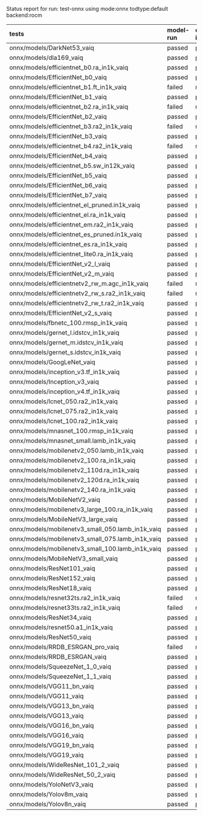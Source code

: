 Status report for run: test-onnx using mode:onnx todtype:default backend:rocm

| tests                                            | model-run   | onnx-import   | torch-mlir   | iree-compile   | inference   |
|:-------------------------------------------------|:------------|:--------------|:-------------|:---------------|:------------|
| onnx/models/DarkNet53_vaiq                       | passed      | passed        | notrun       | failed         | notrun      |
| onnx/models/dla169_vaiq                          | passed      | passed        | notrun       | failed         | notrun      |
| onnx/models/efficientnet_b0.ra_in1k_vaiq         | passed      | passed        | notrun       | failed         | notrun      |
| onnx/models/EfficientNet_b0_vaiq                 | passed      | passed        | notrun       | failed         | notrun      |
| onnx/models/efficientnet_b1.ft_in1k_vaiq         | failed      | notrun        | notrun       | notrun         | notrun      |
| onnx/models/EfficientNet_b1_vaiq                 | passed      | passed        | notrun       | failed         | notrun      |
| onnx/models/efficientnet_b2.ra_in1k_vaiq         | failed      | notrun        | notrun       | notrun         | notrun      |
| onnx/models/EfficientNet_b2_vaiq                 | passed      | passed        | notrun       | failed         | notrun      |
| onnx/models/efficientnet_b3.ra2_in1k_vaiq        | failed      | notrun        | notrun       | notrun         | notrun      |
| onnx/models/EfficientNet_b3_vaiq                 | passed      | passed        | notrun       | failed         | notrun      |
| onnx/models/efficientnet_b4.ra2_in1k_vaiq        | failed      | notrun        | notrun       | notrun         | notrun      |
| onnx/models/EfficientNet_b4_vaiq                 | passed      | passed        | notrun       | failed         | notrun      |
| onnx/models/efficientnet_b5.sw_in12k_vaiq        | passed      | passed        | notrun       | failed         | notrun      |
| onnx/models/EfficientNet_b5_vaiq                 | passed      | passed        | notrun       | failed         | notrun      |
| onnx/models/EfficientNet_b6_vaiq                 | passed      | passed        | notrun       | failed         | notrun      |
| onnx/models/EfficientNet_b7_vaiq                 | passed      | passed        | notrun       | failed         | notrun      |
| onnx/models/efficientnet_el_pruned.in1k_vaiq     | passed      | passed        | notrun       | failed         | notrun      |
| onnx/models/efficientnet_el.ra_in1k_vaiq         | passed      | passed        | notrun       | failed         | notrun      |
| onnx/models/efficientnet_em.ra2_in1k_vaiq        | passed      | passed        | notrun       | failed         | notrun      |
| onnx/models/efficientnet_es_pruned.in1k_vaiq     | passed      | passed        | notrun       | failed         | notrun      |
| onnx/models/efficientnet_es.ra_in1k_vaiq         | passed      | passed        | notrun       | failed         | notrun      |
| onnx/models/efficientnet_lite0.ra_in1k_vaiq      | passed      | passed        | notrun       | failed         | notrun      |
| onnx/models/EfficientNet_v2_l_vaiq               | passed      | passed        | notrun       | failed         | notrun      |
| onnx/models/EfficientNet_v2_m_vaiq               | passed      | passed        | notrun       | failed         | notrun      |
| onnx/models/efficientnetv2_rw_m.agc_in1k_vaiq    | failed      | notrun        | notrun       | notrun         | notrun      |
| onnx/models/efficientnetv2_rw_s.ra2_in1k_vaiq    | failed      | notrun        | notrun       | notrun         | notrun      |
| onnx/models/efficientnetv2_rw_t.ra2_in1k_vaiq    | passed      | passed        | notrun       | failed         | notrun      |
| onnx/models/EfficientNet_v2_s_vaiq               | passed      | passed        | notrun       | failed         | notrun      |
| onnx/models/fbnetc_100.rmsp_in1k_vaiq            | passed      | passed        | notrun       | failed         | notrun      |
| onnx/models/gernet_l.idstcv_in1k_vaiq            | passed      | passed        | notrun       | failed         | notrun      |
| onnx/models/gernet_m.idstcv_in1k_vaiq            | passed      | passed        | notrun       | failed         | notrun      |
| onnx/models/gernet_s.idstcv_in1k_vaiq            | passed      | passed        | notrun       | failed         | notrun      |
| onnx/models/GoogLeNet_vaiq                       | passed      | passed        | notrun       | failed         | notrun      |
| onnx/models/inception_v3.tf_in1k_vaiq            | passed      | passed        | notrun       | failed         | notrun      |
| onnx/models/Inception_v3_vaiq                    | passed      | passed        | notrun       | failed         | notrun      |
| onnx/models/inception_v4.tf_in1k_vaiq            | passed      | passed        | notrun       | failed         | notrun      |
| onnx/models/lcnet_050.ra2_in1k_vaiq              | passed      | passed        | notrun       | failed         | notrun      |
| onnx/models/lcnet_075.ra2_in1k_vaiq              | passed      | passed        | notrun       | failed         | notrun      |
| onnx/models/lcnet_100.ra2_in1k_vaiq              | passed      | passed        | notrun       | failed         | notrun      |
| onnx/models/mnasnet_100.rmsp_in1k_vaiq           | passed      | passed        | notrun       | failed         | notrun      |
| onnx/models/mnasnet_small.lamb_in1k_vaiq         | passed      | passed        | notrun       | failed         | notrun      |
| onnx/models/mobilenetv2_050.lamb_in1k_vaiq       | passed      | passed        | notrun       | failed         | notrun      |
| onnx/models/mobilenetv2_100.ra_in1k_vaiq         | passed      | passed        | notrun       | failed         | notrun      |
| onnx/models/mobilenetv2_110d.ra_in1k_vaiq        | passed      | passed        | notrun       | failed         | notrun      |
| onnx/models/mobilenetv2_120d.ra_in1k_vaiq        | passed      | passed        | notrun       | failed         | notrun      |
| onnx/models/mobilenetv2_140.ra_in1k_vaiq         | passed      | passed        | notrun       | failed         | notrun      |
| onnx/models/MobileNetV2_vaiq                     | passed      | passed        | notrun       | failed         | notrun      |
| onnx/models/mobilenetv3_large_100.ra_in1k_vaiq   | passed      | passed        | notrun       | failed         | notrun      |
| onnx/models/MobileNetV3_large_vaiq               | passed      | passed        | notrun       | failed         | notrun      |
| onnx/models/mobilenetv3_small_050.lamb_in1k_vaiq | passed      | passed        | notrun       | failed         | notrun      |
| onnx/models/mobilenetv3_small_075.lamb_in1k_vaiq | passed      | passed        | notrun       | failed         | notrun      |
| onnx/models/mobilenetv3_small_100.lamb_in1k_vaiq | passed      | passed        | notrun       | failed         | notrun      |
| onnx/models/MobileNetV3_small_vaiq               | passed      | passed        | notrun       | failed         | notrun      |
| onnx/models/ResNet101_vaiq                       | passed      | passed        | notrun       | failed         | notrun      |
| onnx/models/ResNet152_vaiq                       | passed      | passed        | notrun       | failed         | notrun      |
| onnx/models/ResNet18_vaiq                        | passed      | passed        | notrun       | failed         | notrun      |
| onnx/models/resnet32ts.ra2_in1k_vaiq             | failed      | notrun        | notrun       | notrun         | notrun      |
| onnx/models/resnet33ts.ra2_in1k_vaiq             | failed      | notrun        | notrun       | notrun         | notrun      |
| onnx/models/ResNet34_vaiq                        | passed      | passed        | notrun       | failed         | notrun      |
| onnx/models/resnet50.a1_in1k_vaiq                | passed      | passed        | notrun       | failed         | notrun      |
| onnx/models/ResNet50_vaiq                        | passed      | passed        | notrun       | failed         | notrun      |
| onnx/models/RRDB_ESRGAN_pro_vaiq                 | failed      | notrun        | notrun       | notrun         | notrun      |
| onnx/models/RRDB_ESRGAN_vaiq                     | passed      | passed        | notrun       | failed         | notrun      |
| onnx/models/SqueezeNet_1_0_vaiq                  | passed      | passed        | notrun       | failed         | notrun      |
| onnx/models/SqueezeNet_1_1_vaiq                  | passed      | passed        | notrun       | failed         | notrun      |
| onnx/models/VGG11_bn_vaiq                        | passed      | passed        | notrun       | failed         | notrun      |
| onnx/models/VGG11_vaiq                           | passed      | passed        | notrun       | failed         | notrun      |
| onnx/models/VGG13_bn_vaiq                        | passed      | passed        | notrun       | failed         | notrun      |
| onnx/models/VGG13_vaiq                           | passed      | passed        | notrun       | failed         | notrun      |
| onnx/models/VGG16_bn_vaiq                        | passed      | passed        | notrun       | failed         | notrun      |
| onnx/models/VGG16_vaiq                           | passed      | passed        | notrun       | failed         | notrun      |
| onnx/models/VGG19_bn_vaiq                        | passed      | passed        | notrun       | failed         | notrun      |
| onnx/models/VGG19_vaiq                           | passed      | passed        | notrun       | failed         | notrun      |
| onnx/models/WideResNet_101_2_vaiq                | passed      | passed        | notrun       | failed         | notrun      |
| onnx/models/WideResNet_50_2_vaiq                 | passed      | passed        | notrun       | failed         | notrun      |
| onnx/models/YoloNetV3_vaiq                       | passed      | passed        | notrun       | failed         | notrun      |
| onnx/models/Yolov8m_vaiq                         | passed      | passed        | notrun       | failed         | notrun      |
| onnx/models/Yolov8n_vaiq                         | passed      | passed        | notrun       | failed         | notrun      |
